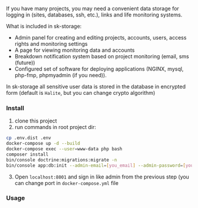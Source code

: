 If you have many projects, you may need a convenient data storage for logging in (sites, databases, ssh, etc.), links and life monitoring systems.

What is included in sk-storage:

- Admin panel for creating and editing projects, accounts, users, access rights and monitoring settings
- A page for viewing monitoring data and accounts
- Breakdown notification system based on project monitoring (email, sms (future))
- Configured set of software for deploying applications (NGINX, mysql, php-fmp, phpmyadmin (if you need)). 

In sk-storage all sensitive user data is stored in the database in encrypted form (default is `Halite`, but you can change crypto algorithm)


### Install

1) clone this project
2) run commands in root project dir:

```bash
cp .env.dist .env
docker-compose up -d --build
docker-compose exec --user=www-data php bash
composer install
bin/console doctrine:migrations:migrate -n
bin/console app:db:init --admin-email=[you_email] --admin-password=[you_password]
```

3) Open `localhost:8001` and sign in like admin from the previous step (you can change port in `docker-compose.yml` file


### Usage
